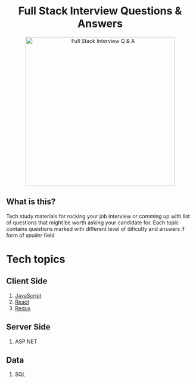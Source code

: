 <h1 align="center">
Full Stack Interview Questions & Answers
</h1>
<p align="center"> 
    <img src="https://github.com/monkey3310/full-stack-interview/blob/master/assets/startup-life.svg" alt="Full Stack Interview Q & A" width="400"/>    
</p>

## What is this?
Tech study materials for rocking your job interview or comming up with list of questions that might be worth asking your candidate for.
Each topic contains questions marked with different level of dificulty and answers if form of _spoiler_ field

# Tech topics
## Client Side
1. [JavaScript](./tech/javascript.md)
2. [React](./tech/react.md)
3. [Redux](./tech/redux.md)

## Server Side
1. ASP.NET

## Data
1. SQL
